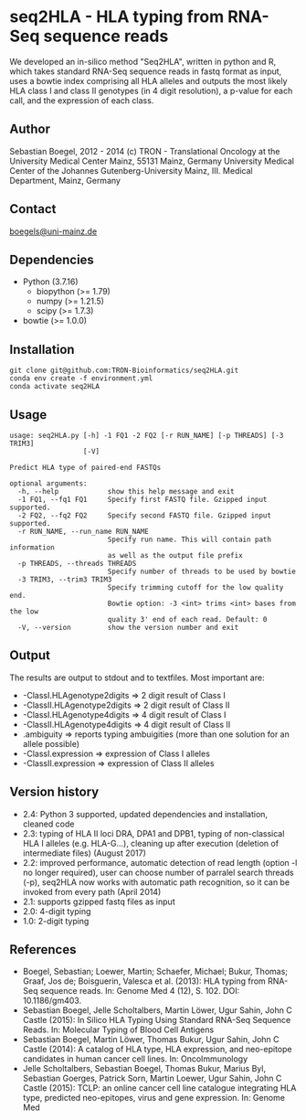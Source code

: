 # seq2HLA - HLA typing from RNA-Seq sequence reads

We developed an in-silico method "Seq2HLA", written in python and R, which takes standard RNA-Seq sequence reads in fastq format
as input, uses a bowtie index comprising all HLA alleles and outputs the most likely HLA class I and class II genotypes (in 4 digit resolution), a p-value for each call, and the expression of each class.


## Author
Sebastian Boegel, 2012 - 2014 (c)
TRON - Translational Oncology at the University Medical Center Mainz, 55131 Mainz, Germany
University Medical Center of the Johannes Gutenberg-University Mainz, III.  Medical Department, Mainz, Germany


## Contact
boegels@uni-mainz.de


## Dependencies

- Python (3.7.16)
  - biopython (>= 1.79)
  - numpy (>= 1.21.5)
  - scipy (>= 1.7.3)
- bowtie (>= 1.0.0)


## Installation

```
git clone git@github.com:TRON-Bioinformatics/seq2HLA.git
conda env create -f environment.yml
conda activate seq2HLA
```


## Usage

```
usage: seq2HLA.py [-h] -1 FQ1 -2 FQ2 [-r RUN_NAME] [-p THREADS] [-3 TRIM3]
                  [-V]

Predict HLA type of paired-end FASTQs

optional arguments:
  -h, --help            show this help message and exit
  -1 FQ1, --fq1 FQ1     Specify first FASTQ file. Gzipped input supported.
  -2 FQ2, --fq2 FQ2     Specify second FASTQ file. Gzipped input supported.
  -r RUN_NAME, --run_name RUN_NAME
                        Specify run name. This will contain path information
                        as well as the output file prefix
  -p THREADS, --threads THREADS
                        Specify number of threads to be used by bowtie
  -3 TRIM3, --trim3 TRIM3
                        Specify trimming cutoff for the low quality end.
                        Bowtie option: -3 <int> trims <int> bases from the low
                        quality 3' end of each read. Default: 0
  -V, --version         show the version number and exit
```


## Output

The results are output to stdout and to textfiles. Most important are:
- <prefix>-ClassI.HLAgenotype2digits => 2 digit result of Class I
- <prefix>-ClassII.HLAgenotype2digits => 2 digit result of Class II
- <prefix>-ClassI.HLAgenotype4digits => 4 digit result of Class I
- <prefix>-ClassII.HLAgenotype4digits => 4 digit result of Class II
- <prefix>.ambiguity => reports typing ambuigities (more than one solution for an allele possible)
- <prefix>-ClassI.expression => expression of Class I alleles
- <prefix>-ClassII.expression => expression of Class II alleles


## Version history

- 2.4: Python 3 supported, updated dependencies and installation, cleaned code
- 2.3: typing of HLA II loci DRA, DPA1 and DPB1, typing of non-classical HLA I alleles (e.g. HLA-G...), cleaning up after execution (deletion of intermediate files) (August 2017)
- 2.2: improved performance, automatic detection of read length (option -l no longer required), user can choose number of parralel search threads (-p), seq2HLA now works with automatic path recognition, so it can be invoked from every path (April 2014)
- 2.1: supports gzipped fastq files as input
- 2.0: 4-digit typing
- 1.0: 2-digit typing

## References

- Boegel, Sebastian; Loewer, Martin; Schaefer, Michael; Bukur, Thomas; Graaf, Jos de; Boisguerin, Valesca et al. (2013): HLA typing from RNA-Seq sequence reads. In: Genome Med 4 (12), S. 102. DOI: 10.1186/gm403.
- Sebastian Boegel, Jelle Scholtalbers, Martin Löwer, Ugur Sahin, John C Castle (2015): In Silico HLA Typing Using Standard RNA-Seq Sequence Reads. In: Molecular Typing of Blood Cell Antigens
- Sebastian Boegel, Martin Löwer, Thomas Bukur, Ugur Sahin, John C Castle (2014): A catalog of HLA type, HLA expression, and neo-epitope candidates in human cancer cell lines. In: OncoImmunology
- Jelle Scholtalbers, Sebastian Boegel, Thomas Bukur, Marius Byl, Sebastian Goerges, Patrick Sorn, Martin Loewer, Ugur Sahin, John C Castle (2015): TCLP: an online cancer cell line catalogue integrating HLA type, predicted neo-epitopes, virus and gene expression. In: Genome Med
